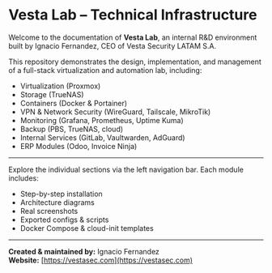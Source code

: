 # Vesta Lab – Technical Infrastructure

Welcome to the documentation of **Vesta Lab**, an internal R&D environment built by Ignacio Fernandez, CEO of Vesta Security LATAM S.A.

This repository demonstrates the design, implementation, and management of a full-stack virtualization and automation lab, including:

-  Virtualization (Proxmox)
-  Storage (TrueNAS)
-  Containers (Docker & Portainer)
-  VPN & Network Security (WireGuard, Tailscale, MikroTik)
-  Monitoring (Grafana, Prometheus, Uptime Kuma)
-  Backup (PBS, TrueNAS, cloud)
-  Internal Services (GitLab, Vaultwarden, AdGuard)
-  ERP Modules (Odoo, Invoice Ninja)

---

Explore the individual sections via the left navigation bar. Each module includes:

- Step-by-step installation
- Architecture diagrams
- Real screenshots
- Exported configs & scripts
- Docker Compose & cloud-init templates

---
**Created & maintained by:** Ignacio Fernandez  
**Website:** [https://vestasec.com](https://vestasec.com)
